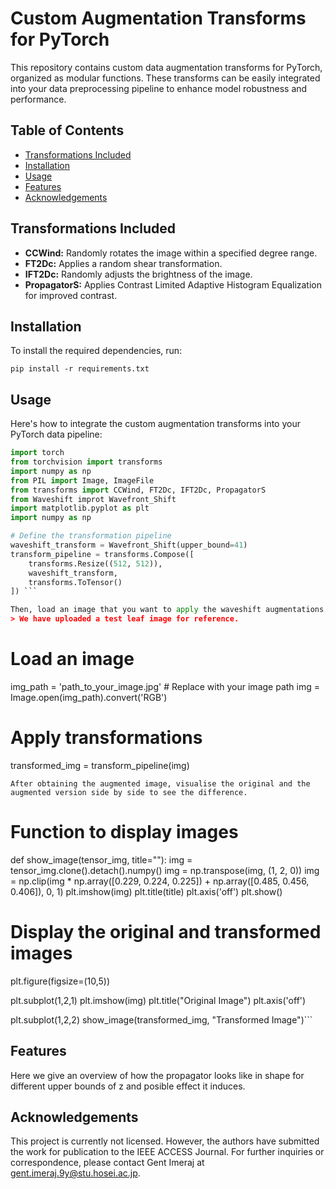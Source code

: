 # Custom Augmentation Transforms for PyTorch

This repository contains custom data augmentation transforms for PyTorch, organized as modular functions. These transforms can be easily integrated into your data preprocessing pipeline to enhance model robustness and performance.

## Table of Contents
- [Transformations Included](#transformations)
- [Installation](#installation)
- [Usage](#usage)
- [Features](#features)
- [Acknowledgements](#acknowledgements)

## Transformations Included

- **CCWind:** Randomly rotates the image within a specified degree range.
- **FT2Dc:** Applies a random shear transformation.
- **IFT2Dc:** Randomly adjusts the brightness of the image.
- **PropagatorS:** Applies Contrast Limited Adaptive Histogram Equalization for improved contrast.

## Installation

To install the required dependencies, run:

`pip install -r requirements.txt`

## Usage
Here's how to integrate the custom augmentation transforms into your PyTorch data pipeline:

```python
import torch
from torchvision import transforms
import numpy as np
from PIL import Image, ImageFile
from transforms import CCWind, FT2Dc, IFT2Dc, PropagatorS
from Waveshift improt Wavefront_Shift
import matplotlib.pyplot as plt
import numpy as np

# Define the transformation pipeline
waveshift_transform = Wavefront_Shift(upper_bound=41)
transform_pipeline = transforms.Compose([
    transforms.Resize((512, 512)),
    waveshift_transform,
    transforms.ToTensor()
]) ```

Then, load an image that you want to apply the waveshift augmentations. Note that the propagator's construct is already determined by the upper bound value of z (default to be 41m).
> We have uploaded a test leaf image for reference.

```
# Load an image
img_path = 'path_to_your_image.jpg'  # Replace with your image path
img = Image.open(img_path).convert('RGB')

# Apply transformations
transformed_img = transform_pipeline(img)
```
After obtaining the augmented image, visualise the original and the augmented version side by side to see the difference.
```
# Function to display images
def show_image(tensor_img, title=""):
    img = tensor_img.clone().detach().numpy()
    img = np.transpose(img, (1, 2, 0))
    img = np.clip(img * np.array([0.229, 0.224, 0.225]) + 
                 np.array([0.485, 0.456, 0.406]), 0, 1)
    plt.imshow(img)
    plt.title(title)
    plt.axis('off')
    plt.show()

# Display the original and transformed images
plt.figure(figsize=(10,5))

plt.subplot(1,2,1)
plt.imshow(img)
plt.title("Original Image")
plt.axis('off')

plt.subplot(1,2,2)
show_image(transformed_img, "Transformed Image")```

## Features
Here we give an overview of how the propagator looks like in shape for different upper bounds of z and posible effect it induces.


## Acknowledgements
This project is currently not licensed. However, the authors have submitted the work for publication to the IEEE ACCESS Journal. For further inquiries or correspondence, please contact Gent Imeraj at gent.imeraj.9y@stu.hosei.ac.jp.
